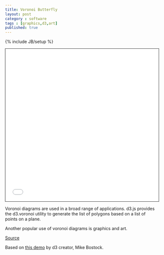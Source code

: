 ```yaml
---
title: Voronoi Butterfly
layout: post
category : software
tags : [graphics,d3,art]
published: true
---
```

{% include JB/setup %}


<iframe style="border:solid 1px rgb(30,30,30)" src="/demos/voronoi_butterfly.html" width="100%" height="500px">...</iframe>


Voronoi diagrams are used in a broad range of applications. d3.js provides the d3.voronoi utility to generate the list of polygons based on a list of points on a plane.

Another popular use of voronoi diagrams is graphics and art.  

[Source](https://bl.ocks.org/hugozap/a9a603d79070209411d9bbf7e616e7d0)


Based on [this demo](https://bl.ocks.org/mbostock/4060366) by d3 creator,  Mike Bostock.